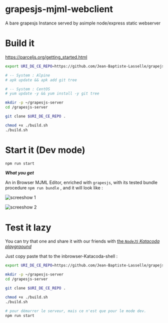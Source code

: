 # grapesjs-mjml-webclient

A bare grapesjs Instance served by asimple node/express static webserver


# Build it

https://parceljs.org/getting_started.html

```bash
export URI_DE_CE_REPO=https://github.com/Jean-Baptiste-Lasselle/grapejs-server

# -- System : Alpine
# apk update && apk add git tree

# -- System : CentOS
# yum update -y && yum install -y git tree

mkdir -p ~/grapesjs-server
cd /grapesjs-server

git clone $URI_DE_CE_REPO . 

chmod +x ./build.sh
./build.sh

```

# Start it (Dev mode)

```bash
npm run start
```
**_What you get_**

An in Browser MJML Editor, enriched with `grapesjs`, with its tested bundle procedure `npm run bundle` , and it will look like : 

![screeshow 1](https://github.com/Jean-Baptiste-Lasselle/grapesjs-mjml-webclient/raw/master/documentations/images/MJML_EDITOR_SCREENSHOW_1_2019-03-21%2002-58-43.png)


![screeshow 2](https://github.com/Jean-Baptiste-Lasselle/grapesjs-mjml-webclient/raw/master/documentations/images/MJML_EDITOR_SCREENSHOW_2019-03-21%2003-00-55.png)

# Test it lazy

You can try that one and share it with our friends with [the _`NodeJS` Katacoda playgraound_](https://www.katacoda.com/courses/nodejs/playground)

Just copy paste that to the inbrowser-Katacoda-shell :

```bash
export URI_DE_CE_REPO=https://github.com/Jean-Baptiste-Lasselle/grapejs-server

mkdir -p ~/grapesjs-server
cd /grapesjs-server

git clone $URI_DE_CE_REPO . 

chmod +x ./build.sh
./build.sh

# pour démarrer le serveur, mais ce n'est que pour le mode dev.
npm run start
```




<!--
![screeshow 3](ccc)
-->





